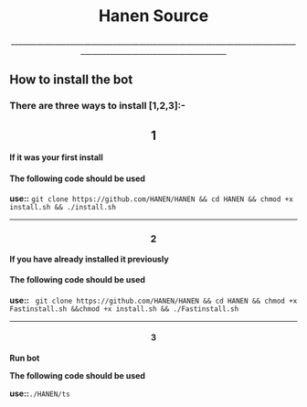 <h1 align="center">    Hanen Source</h1>
<p align="center">
______________________________________________________________________________________________________________________

## How to install the bot

### There are three ways to install [1,2,3]:-

<h2 align="center">1</h2>

**If it was your first install**

#### The following code should be used

**use::**  ``` git clone https://github.com/HANEN/HANEN && cd HANEN && chmod +x install.sh && ./install.sh ```
______________________________________________________________________________________________________________________

<h3 align="center">2</h3>

**If you have already installed it previously**

#### The following code should be used

**use::**  ``` git clone https://github.com/HANEN/HANEN && cd HANEN && chmod +x Fastinstall.sh &&chmod +x install.sh && ./Fastinstall.sh```

______________________________________________________________________________________________________________________

<h4 align="center">3</h4> 

**Run bot**

**The following code should be used**

**use::**```./HANEN/ts```
